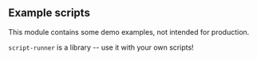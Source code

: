 ## Example scripts

This module contains some demo examples, not intended for production.

`script-runner` is a library -- use it with your own scripts!
